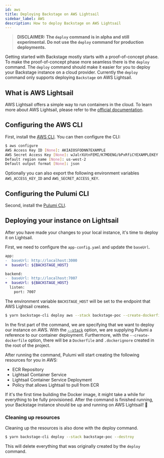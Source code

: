 ```yaml
---
id: aws
title: Deploying Backstage on AWS Lightsail
sidebar_label: AWS
description: How to deploy Backstage on AWS Lightsail
---
```


> **DISCLAIMER: The `deploy` command is in alpha and still experimental. Do not use the `deploy` command for production deployments.**

Getting started with Backstage mostly starts with a proof-of-concept phase. To make the proof-of-concept phase more seamless there is the `deploy` command. The `deploy` command should make it easier for you to deploy your Backstage instance on a cloud provider. Currently the `deploy` command only supports deploying `Backstage` on AWS Lightsail.

## What is AWS Lightsail

AWS Lightsail offers a simple way to run containers in the cloud. To learn more about AWS Lightsail, please refer to the [official documentation](https://lightsail.aws.amazon.com/ls/docs/en_us/articles/amazon-lightsail-container-services-deployments).

## Configuring the AWS CLI

First, install the [AWS CLI](https://aws.amazon.com/cli/). You can then configure the CLI:

```bash
$ aws configure
AWS Access Key ID [None]: AKIAIOSFODNN7EXAMPLE
AWS Secret Access Key [None]: wJalrXUtnFEMI/K7MDENG/bPxRfiCYEXAMPLEKEY
Default region name [None]: us-west-2
Default output format [None]: json
```

Optionally you can also export the following environment variables `AWS_ACCESS_KEY_ID` and `AWS_SECRET_ACCESS_KEY`.

## Configuring the Pulumi CLI

Second, install the [Pulumi CLI](https://www.pulumi.com/docs/get-started/install/).

## Deploying your instance on Lightsail

After you have made your changes to your local instance, it's time to deploy it on Lightsail.

First, we need to configure the `app-config.yaml` and update the `baseUrl`.

```diff
app:
-  baseUrl: http://localhost:3000
+  baseUrl: ${BACKSTAGE_HOST}

backend:
-  baseUrl: http://localhost:7007
+  baseUrl: ${BACKSTAGE_HOST}
  listen:
    port: 7007
```

The environment variable `BACKSTAGE_HOST` will be set to the endpoint that AWS Lightsail creates.

```bash
$ yarn backstage-cli deploy aws --stack backstage-poc --create-dockerfile
```

In the first part of the command, we are specifying that we want to deploy our instance on AWS. With the [`--stack`](https://www.pulumi.com/docs/reference/cli/pulumi_stack/) option, we are supplying Pulumi a reference to our container deployment. Furthermore, with the `--create-dockerfile` option, there will be a `Dockerfile` and `.dockerignore` created in the root of the project.

After running the command, Pulumi will start creating the following resources for you in AWS:

- ECR Repository
- Lightsail Container Service
- Lightsail Container Service Deployment
- Policy that allows Lightsail to pull from ECR

If it's the first time building the Docker image, it might take a while for everything to be fully provisioned. After the command is finished running, your Backstage instance should be up and running on AWS Lightsail! 🎉

### Cleaning up resources

Cleaning up the resources is also done with the deploy command.

```bash
$ yarn backstage-cli deploy --stack backstage-poc --destroy
```

This will delete everything that was originally created by the `deploy` command.

